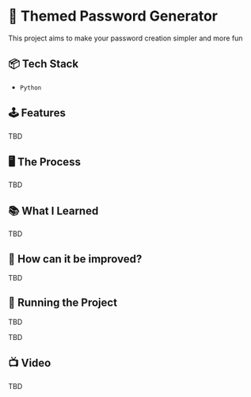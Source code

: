 # 🤖 Themed Password Generator

This project aims to make your password creation simpler and more fun

## 📦 Tech Stack

- `Python`

## 🕹️ Features

TBD 

## 🖥️ The Process

TBD

## 📚 What I Learned

TBD

## 🧠 How can it be improved?

TBD

## 👟 Running the Project

TBD

TBD

## 📺 Video

TBD
